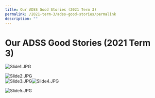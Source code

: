 ```yaml
---
title: Our ADSS Good Stories (2021 Term 3)
permalink: /2021-term-3/adss-good-stories/permalink
description: ""
---
```

Our ADSS Good Stories (2021 Term 3)
===================================

![Slide1.JPG](https://admiraltysec-moe-edu-sg-admin.cwp.sg/qql/slot/u752/2021/adssgs/t32021/Slide1.JPG)  
  
![Slide2.JPG](https://admiraltysec-moe-edu-sg-admin.cwp.sg/qql/slot/u752/2021/adssgs/t32021/Slide2.JPG)  
![Slide3.JPG](https://admiraltysec-moe-edu-sg-admin.cwp.sg/qql/slot/u752/2021/adssgs/t32021/Slide3.JPG)![Slide4.JPG](https://admiraltysec-moe-edu-sg-admin.cwp.sg/qql/slot/u752/2021/adssgs/t32021/Slide4.JPG)  
  
![Slide5.JPG](https://admiraltysec-moe-edu-sg-admin.cwp.sg/qql/slot/u752/2021/adssgs/t32021/Slide5.JPG)